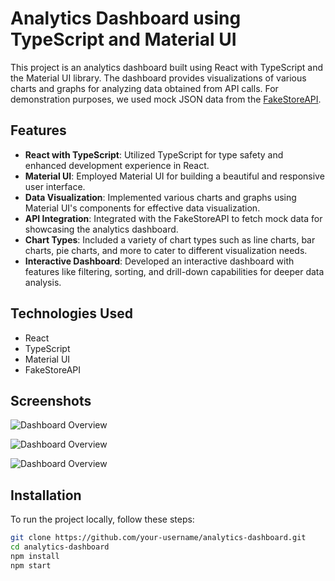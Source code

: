 # Analytics Dashboard using TypeScript and Material UI

This project is an analytics dashboard built using React with TypeScript and the Material UI library. The dashboard provides visualizations of various charts and graphs for analyzing data obtained from API calls. For demonstration purposes, we used mock JSON data from the [FakeStoreAPI](https://fakestoreapi.com/docs).

## Features

- **React with TypeScript**: Utilized TypeScript for type safety and enhanced development experience in React.
- **Material UI**: Employed Material UI for building a beautiful and responsive user interface.
- **Data Visualization**: Implemented various charts and graphs using Material UI's components for effective data visualization.
- **API Integration**: Integrated with the FakeStoreAPI to fetch mock data for showcasing the analytics dashboard.
- **Chart Types**: Included a variety of chart types such as line charts, bar charts, pie charts, and more to cater to different visualization needs.
- **Interactive Dashboard**: Developed an interactive dashboard with features like filtering, sorting, and drill-down capabilities for deeper data analysis.

## Technologies Used

- React
- TypeScript
- Material UI
- FakeStoreAPI

## Screenshots

![Dashboard Overview](/Analytics-Dashboard-App/src/assets/Example1.png)

![Dashboard Overview](/Analytics-Dashboard-App/src/assets/Example2.png)

![Dashboard Overview](Analytics-Dashboard-App/src/assets/Example3.png)

## Installation

To run the project locally, follow these steps:

   ```bash
   git clone https://github.com/your-username/analytics-dashboard.git
   cd analytics-dashboard
   npm install
   npm start
   ```
